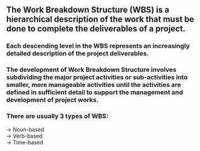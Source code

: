 ## The Work Breakdown Structure (WBS) is a hierarchical description of the work that must be done to complete the deliverables of a project. 
### Each descending level in the WBS represents an increasingly detailed description of the project deliverables.
### The development of Work Breakdown Structure involves subdividing the major project activities or sub-activities into smaller, more manageable activities until the activities are defined in sufficient detail to support the management and development of project works. 
### There are usually 3 types of WBS: <br/>
-> Noun-based <br/>
-> Verb-based <br/> 
-> Time-based <br/>
